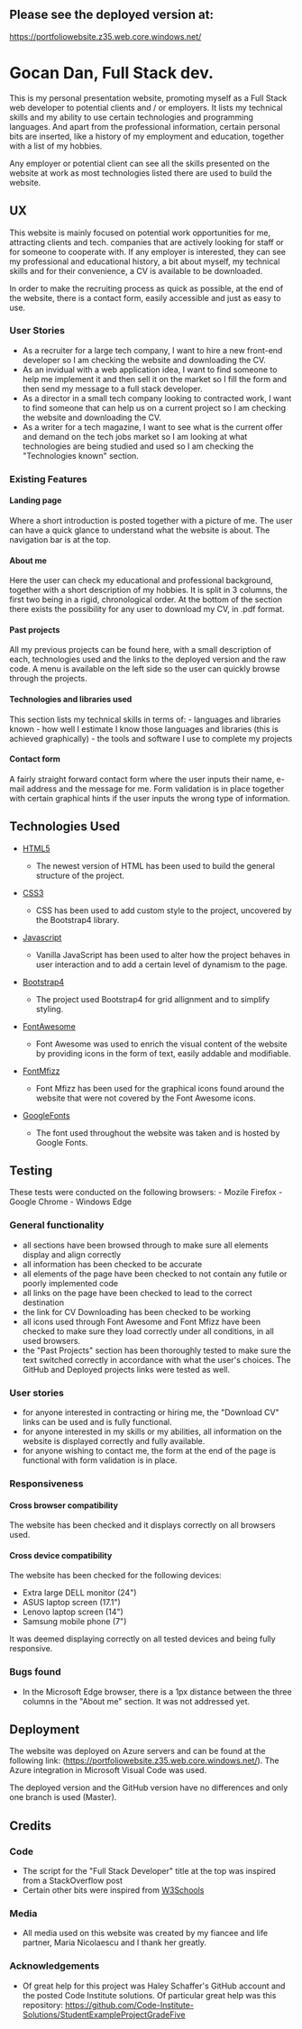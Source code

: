 ## Please see the deployed version at: 
https://portfoliowebsite.z35.web.core.windows.net/

# Gocan Dan, Full Stack dev. 
This is my personal presentation website, promoting myself as a Full Stack web developer to potential clients and / or employers. It lists my technical skills and my ability to use certain technologies and programming languages. And apart from the professional information, certain personal bits are inserted, like a history of my employment and education, together with a list of my hobbies. 

Any employer or potential client can see all the skills presented on the website at work as most technologies listed there are used to build the website. 

 
## UX
This website is mainly focused on potential work opportunities for me, attracting clients and tech. companies that are actively looking for staff or for someone to cooperate with. If any employer is interested, they can see my professional and educational history, a bit about myself, my technical skills and for their convenience, a CV is available to be downloaded.

In order to make the recruiting process as quick as possible, at the end of the website, there is a contact form, easily accessible and just as easy to use. 

### User Stories
 - As a recruiter for a large tech company, I want to hire a new front-end developer so I am checking the website and downloading the CV. 
 - As an invidual with a web application idea, I want to find someone to help me implement it and then sell it on the market so I fill the form and then send my message to a full stack developer. 
 - As a director in a small tech company looking to contracted work, I want to find someone that can help us on a current project so I am checking the website and downloading the CV. 
 - As a writer for a tech magazine, I want to see what is the current offer and demand on the tech jobs market so I am looking at what technologies are being studied and used so I am checking the "Technologies known" section.  


### Existing Features

#### Landing page
Where a short introduction is posted together with a picture of me. The user can have a quick glance to understand what the website is about. The navigation bar is at the top. 

#### About me
Here the user can check my educational and professional background, together with a short description of my hobbies. It is split in 3 columns, the first two being in a rigid, chronological order. At the bottom of the section there exists the possibility for any user to download my CV, in .pdf format.

#### Past projects
All my previous projects can be found here, with a small description of each, technologies used and the links to the deployed version and the raw code. A menu is available on the left side so the user can quickly browse through the projects.

#### Technologies and libraries used
This section lists my technical skills in terms of:
    - languages and libraries known
    - how well I estimate I know those languages and libraries (this is achieved graphically)
    - the tools and software I use to complete my projects 

#### Contact form
A fairly straight forward contact form where the user inputs their name, e-mail address and the message for me. Form validation is in place together with certain graphical hints if the user inputs the wrong type of information. 


## Technologies Used
- [HTML5](https://www.w3.org/TR/html52/)
    - The newest version of HTML has been used to build the general structure of the project.

- [CSS3](https://www.w3.org/Style/CSS/)
    - CSS has been used to add custom style to the project, uncovered by the Bootstrap4 library. 

- [Javascript](https://developer.mozilla.org/en-US/docs/Web/JavaScript)
    - Vanilla JavaScript has been used to alter how the project behaves in user interaction and to add a certain level of dynamism to the page. 

- [Bootstrap4](https://bootstrap.com)
    - The project used Bootstrap4 for grid allignment and to simplify styling. 

- [FontAwesome](https://fontawesome.com/)
    - Font Awesome was used to enrich the visual content of the website by providing icons in the form of text, easily addable and modifiable.

- [FontMfizz](http://fizzed.com/oss/font-mfizz)
    - Font Mfizz has been used for the graphical icons found around the website that were not covered by the Font Awesome icons. 

- [GoogleFonts](https://fonts.google.com/)
    - The font used throughout the website was taken and is hosted by Google Fonts. 

## Testing
These tests were conducted on the following browsers: 
    - Mozile Firefox
    - Google Chrome
    - Windows Edge

### General functionality
 - all sections have been browsed through to make sure all elements display and align correctly
 - all information has been checked to be accurate
 - all elements of the page have been checked to not contain any futile or poorly implemented code 
 - all links on the page have been checked to lead to the correct destination
 - the link for CV Downloading has been checked to be working
 - all icons used through Font Awesome and Font Mfizz have been checked to make sure they load correctly under all conditions, in all used browsers.
 - the "Past Projects" section has been thoroughly tested to make sure the text switched correctly in accordance with what the user's choices. The GitHub and Deployed projects links were tested as well. 

 ### User stories 
 - for anyone interested in contracting or hiring me, the "Download CV" links can be used and is fully functional.
 - for anyone interested in my skills or my abilities, all information on the website is displayed correctly and fully available.
 - for anyone wishing to contact me, the form at the end of the page is functional with form validation is in place. 

### Responsiveness 

#### Cross browser compatibility
The website has been checked and it displays correctly on all browsers used.

#### Cross device compatibility
The website has been checked for the following devices: 
- Extra large DELL monitor (24")
- ASUS laptop screen (17.1")
- Lenovo laptop screen (14")
- Samsung mobile phone (7")

It was deemed displaying correctly on all tested devices and being fully responsive.

### Bugs found
- In the Microsoft Edge browser, there is a 1px distance between the three columns in the "About me" section. It was not addressed yet. 


## Deployment
The website was deployed on Azure servers and can be found at the following link: (https://portfoliowebsite.z35.web.core.windows.net/). The Azure integration in Microsoft Visual Code was used. 

The deployed version and the GitHub version have no differences and only one branch is used (Master). 


## Credits

### Code
- The script for the "Full Stack Developer" title at the top was inspired from a StackOverflow post
- Certain other bits were inspired from [W3Schools](https://www.w3schools.com/)

### Media
- All media used on this website was created by my fiancee and life partner, Maria Nicolaescu and I thank her greatly. 

### Acknowledgements
- Of great help for this project was Haley Schaffer's GitHub account and the posted Code Institute solutions. Of particular great help was this repository: https://github.com/Code-Institute-Solutions/StudentExampleProjectGradeFive
